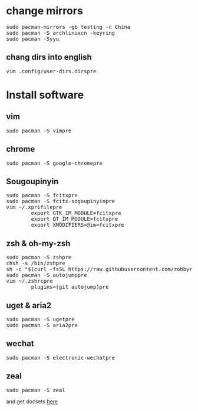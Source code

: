 # change mirrors
<pre>
sudo pacman-mirrors -gb testing -c China 
sudo pacman -S archlinuxcn -keyring 
sudo pacman -Syyu 
</pre>
##  chang dirs into english
<pre>
vim .config/user-dirs.dirspre
</pre>
# Install software
## vim
<pre>
sudo pacman -S vimpre
</pre>
## chrome
<pre>
sudo pacman -S google-chromepre
</pre>
## Sougoupinyin
<pre>
sudo pacman -S fcitxpre
sudo pacman -S fcitx-sogoupinyinpre
vim ~/.xprifilepre
        export GTK_IM_MODULE=fcitxpre
        export QT_IM_MODULE=fcitxpre
        export XMODIFIERS=@im=fcitxpre
</pre>
## zsh & oh-my-zsh
<pre>
sudo pacman -S zshpre
chsh -s /bin/zshpre
sh -c "$(curl -fsSL https://raw.githubusercontent.com/robbyrussell/oh-my-zsh/master/tools/install.sh)"pre
sudo pacman -S autojumppre
vim ~/.zshrcpre
        plugins=(git autojump)pre
</pre>
## uget & aria2
<pre>
sudo pacman -S ugetpre
sudo pacman -S aria2pre
</pre>
## wechat
<pre>
sudo pacman -S electronic-wechatpre
</pre>
## zeal
<pre>
sudo pacman -S zeal
</pre>
and get docsets <a href = "https://github.com/Kapeli/feeds/">here</a>
